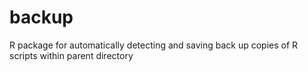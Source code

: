 # backup
R package for automatically detecting and saving back up copies of R scripts within parent directory
